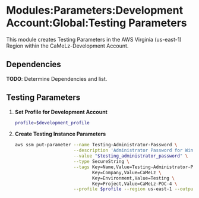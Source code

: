 # Modules:Parameters:Development Account:Global:Testing Parameters

This module creates Testing Parameters in the AWS Virginia (us-east-1) Region within the
CaMeLz-Development Account.

## Dependencies

**TODO**: Determine Dependencies and list.

## Testing Parameters

1. **Set Profile for Development Account**

    ```bash
    profile=$development_profile
    ```

1. **Create Testing Instance Parameters**

    ```bash
    aws ssm put-parameter --name Testing-Administrator-Password \
                          --description 'Administrator Password for Windows Instances' \
                          --value "$testing_administrator_password" \
                          --type SecureString \
                          --tags Key=Name,Value=Testing-Administrator-Password \
                                 Key=Company,Value=CaMeLz \
                                 Key=Environment,Value=Testing \
                                 Key=Project,Value=CaMeLz-POC-4 \
                          --profile $profile --region us-east-1 --output text
    ```

